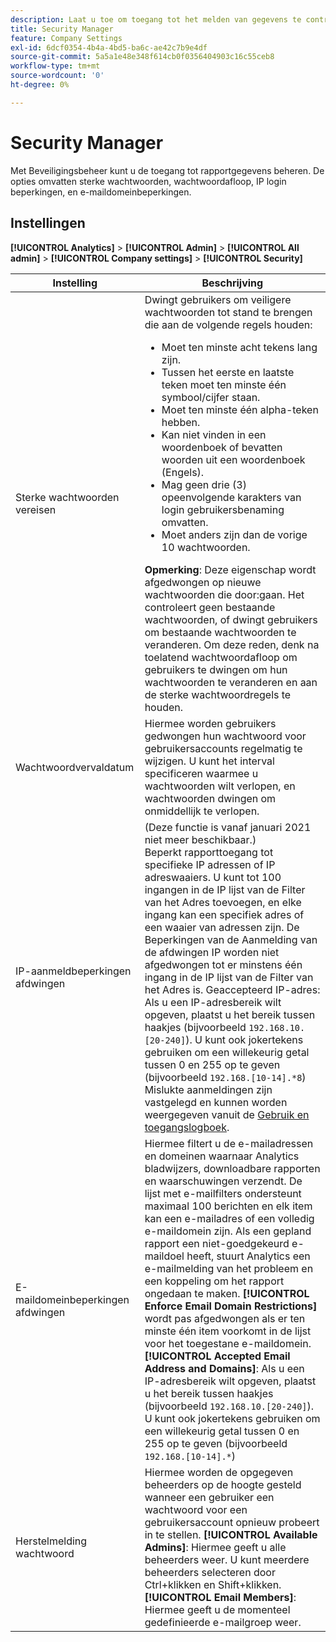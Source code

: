 ```yaml
---
description: Laat u toe om toegang tot het melden van gegevens te controleren. De opties omvatten sterke wachtwoorden, wachtwoordafloop, IP login beperkingen, en e-maildomeinbeperkingen.
title: Security Manager
feature: Company Settings
exl-id: 6dcf0354-4b4a-4bd5-ba6c-ae42c7b9e4df
source-git-commit: 5a5a1e48e348f614cb0f0356404903c16c55ceb8
workflow-type: tm+mt
source-wordcount: '0'
ht-degree: 0%

---
```


# Security Manager

Met Beveiligingsbeheer kunt u de toegang tot rapportgegevens beheren. De opties omvatten sterke wachtwoorden, wachtwoordafloop, IP login beperkingen, en e-maildomeinbeperkingen.

## Instellingen

**[!UICONTROL Analytics]** > **[!UICONTROL Admin]** > **[!UICONTROL All admin]** > **[!UICONTROL Company settings]** > **[!UICONTROL Security]**

| Instelling | Beschrijving |
| --- | --- |
| Sterke wachtwoorden vereisen | Dwingt gebruikers om veiligere wachtwoorden tot stand te brengen die aan de volgende regels houden: <ul><li>Moet ten minste acht tekens lang zijn.</li><li>Tussen het eerste en laatste teken moet ten minste één symbool/cijfer staan.</li><li>Moet ten minste één alpha-teken hebben.</li><li>Kan niet vinden in een woordenboek of bevatten woorden uit een woordenboek (Engels).</li><li>Mag geen drie (3) opeenvolgende karakters van login gebruikersbenaming omvatten.</li><li>Moet anders zijn dan de vorige 10 wachtwoorden.</li></ul>**Opmerking**: Deze eigenschap wordt afgedwongen op nieuwe wachtwoorden die door:gaan. Het controleert geen bestaande wachtwoorden, of dwingt gebruikers om bestaande wachtwoorden te veranderen. Om deze reden, denk na toelatend wachtwoordafloop om gebruikers te dwingen om hun wachtwoorden te veranderen en aan de sterke wachtwoordregels te houden. |
| Wachtwoordvervaldatum | Hiermee worden gebruikers gedwongen hun wachtwoord voor gebruikersaccounts regelmatig te wijzigen. U kunt het interval specificeren waarmee u wachtwoorden wilt verlopen, en wachtwoorden dwingen om onmiddellijk te verlopen. |
| IP-aanmeldbeperkingen afdwingen | (Deze functie is vanaf januari 2021 niet meer beschikbaar.)<br> Beperkt rapporttoegang tot specifieke IP adressen of IP adreswaaiers. U kunt tot 100 ingangen in de IP lijst van de Filter van het Adres toevoegen, en elke ingang kan een specifiek adres of een waaier van adressen zijn. De Beperkingen van de Aanmelding van de afdwingen IP worden niet afgedwongen tot er minstens één ingang in de IP lijst van de Filter van het Adres is. Geaccepteerd IP-adres: Als u een IP-adresbereik wilt opgeven, plaatst u het bereik tussen haakjes (bijvoorbeeld `192.168.10.[20-240]`). U kunt ook jokertekens gebruiken om een willekeurig getal tussen 0 en 255 op te geven (bijvoorbeeld `192.168.[10-14].*8`) Mislukte aanmeldingen zijn vastgelegd en kunnen worden weergegeven vanuit de [Gebruik en toegangslogboek](https://experienceleague.adobe.com/docs/analytics/admin/admin-tools/logs.html#section_6FBAF92D9EA244809C45A78A2F0A7232). |
| E-maildomeinbeperkingen afdwingen | Hiermee filtert u de e-mailadressen en domeinen waarnaar Analytics bladwijzers, downloadbare rapporten en waarschuwingen verzendt. De lijst met e-mailfilters ondersteunt maximaal 100 berichten en elk item kan een e-mailadres of een volledig e-maildomein zijn. Als een gepland rapport een niet-goedgekeurd e-maildoel heeft, stuurt Analytics een e-mailmelding van het probleem en een koppeling om het rapport ongedaan te maken. **[!UICONTROL Enforce Email Domain Restrictions]** wordt pas afgedwongen als er ten minste één item voorkomt in de lijst voor het toegestane e-maildomein. **[!UICONTROL Accepted Email Address and Domains]**: Als u een IP-adresbereik wilt opgeven, plaatst u het bereik tussen haakjes (bijvoorbeeld `192.168.10.[20-240]`). U kunt ook jokertekens gebruiken om een willekeurig getal tussen 0 en 255 op te geven (bijvoorbeeld `192.168.[10-14].*`) |
| Herstelmelding wachtwoord | Hiermee worden de opgegeven beheerders op de hoogte gesteld wanneer een gebruiker een wachtwoord voor een gebruikersaccount opnieuw probeert in te stellen. **[!UICONTROL Available Admins]**: Hiermee geeft u alle beheerders weer. U kunt meerdere beheerders selecteren door Ctrl+klikken en Shift+klikken. **[!UICONTROL Email Members]**: Hiermee geeft u de momenteel gedefinieerde e-mailgroep weer. |
